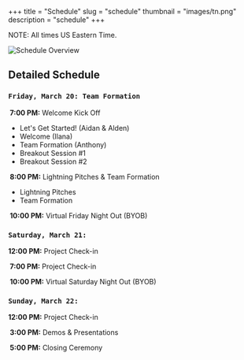+++
title = "Schedule"
slug = "schedule"
thumbnail = "images/tn.png"
description = "schedule"
+++

NOTE: All times US Eastern Time.

![Schedule Overview](/images/schedule-v2.png)

## Detailed Schedule

### `Friday, March 20: Team Formation`

**&nbsp;7:00 PM:** Welcome Kick Off
- Let's Get Started! (Aidan & Alden)
- Welcome (Ilana)
- Team Formation (Anthony)
- Breakout Session #1
- Breakout Session #2

**&nbsp;8:00 PM:** Lightning Pitches & Team Formation
- Lightning Pitches
- Team Formation

**&nbsp;10:00 PM:** Virtual Friday Night Out (BYOB)

### `Saturday, March 21:`

**12:00 PM:** Project Check-in

**&nbsp;7:00 PM:** Project Check-in

**&nbsp;10:00 PM:** Virtual Saturday Night Out (BYOB)

### `Sunday, March 22:`

**12:00 PM:** Project Check-in

**&nbsp;3:00 PM:** Demos & Presentations

**&nbsp;5:00 PM:** Closing Ceremony
